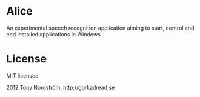 # Alice

An experimental speech recognition application aiming to start, control and end installed applications in Windows.

# License

MIT licensed

2012 Tony Nordstr&ouml;m, http://gorkadread.se
